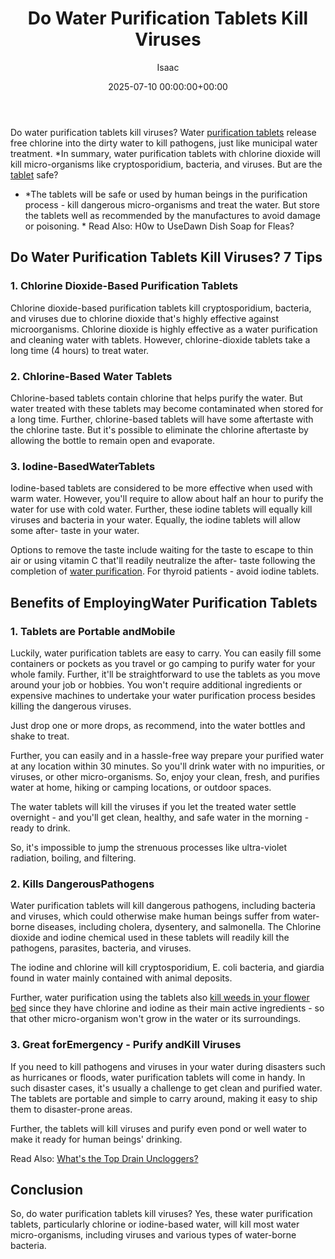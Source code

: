 ﻿---
title: Do Water Purification Tablets Kill Viruses
description: Do water purification tablets kill viruses? Water purification tablets release free chlorine into the dirty water to kill pathogens, just like municipal water...
slug: /do-water-purification-tablets-kill-viruses/
date: 2025-07-10 00:00:00+00:00
lastmod: 2025-07-10 00:00:00+03:00
author: Isaac
categories:
- Guide
- Molds
tags:
- guide
- purification
- tablet
layout: post
---

Do water purification tablets kill viruses? Water [purification tablets](https://upurifywater.com/best-water-purification-tablets/) release free chlorine into the dirty water to kill pathogens, just like municipal water treatment. *In summary, water purification tablets with chlorine dioxide will kill micro-organisms like cryptosporidium, bacteria, and viruses. But are the [tablet](https://pestpolicy.com/best-laptop-tablet-combo/) safe?

* *The tablets will be safe or used by human beings in the purification process - kill dangerous micro-organisms and treat the water. But store the tablets well as recommended by the manufactures to avoid damage or poisoning. * Read Also: H0w to UseDawn Dish Soap for Fleas?

##  Do Water Purification Tablets Kill Viruses? 7 Tips

###  1. Chlorine Dioxide-Based Purification Tablets

Chlorine dioxide-based purification tablets kill cryptosporidium, bacteria, and viruses due to chlorine dioxide that's highly effective against microorganisms. Chlorine dioxide is highly effective as a water purification and cleaning water with tablets. However, chlorine-dioxide tablets take a long time (4 hours) to treat water.

###  2. Chlorine-Based Water Tablets

Chlorine-based tablets contain chlorine that helps purify the water. But water treated with these tablets may become contaminated when stored for a long time. Further, chlorine-based tablets will have some aftertaste with the chlorine taste. But it's possible to eliminate the chlorine aftertaste by allowing the bottle to remain open and evaporate.

###  3. Iodine-BasedWaterTablets

Iodine-based tablets are considered to be more effective when used with warm water. However, you'll require to allow about half an hour to purify the water for use with cold water. Further, these iodine tablets will equally kill viruses and bacteria in your water. Equally, the iodine tablets will allow some after- taste in your water.

Options to remove the taste include waiting for the taste to escape to thin air or using vitamin C that'll readily neutralize the after- taste following the completion of [water purification](https://pestpolicy.com). For thyroid patients - avoid iodine tablets.

##  Benefits of EmployingWater Purification Tablets

###  1. Tablets are Portable andMobile

Luckily, water purification tablets are easy to carry. You can easily fill some containers or pockets as you travel or go camping to purify water for your whole family. Further, it'll be straightforward to use the tablets as you move around your job or hobbies. You won't require additional ingredients or expensive machines to undertake your water purification process besides killing the dangerous viruses.

Just drop one or more drops, as recommend, into the water bottles and shake to treat.

Further, you can easily and in a hassle-free way prepare your purified water at any location within 30 minutes. So you'll drink water with no impurities, or viruses, or other micro-organisms. So, enjoy your clean, fresh, and purifies water at home, hiking or camping locations, or outdoor spaces.

The water tablets will kill the viruses if you let the treated water settle overnight - and you'll get clean, healthy, and safe water in the morning - ready to drink.

So, it's impossible to jump the strenuous processes like ultra-violet radiation, boiling, and filtering.

###  2. Kills DangerousPathogens

Water purification tablets will kill dangerous pathogens, including bacteria and viruses, which could otherwise make human beings suffer from water-borne diseases, including cholera, dysentery, and salmonella. The Chlorine dioxide and iodine chemical used in these tablets will readily kill the pathogens, parasites, bacteria, and viruses.

The iodine and chlorine will kill cryptosporidium, E. coli bacteria, and giardia found in water mainly contained with animal deposits.

Further, water purification using the tablets also [kill weeds in your flower bed](https://pestpolicy.com/best-weed-killers-for-flower-beds/) since they have chlorine and iodine as their main active ingredients - so that other micro-organism won't grow in the water or its surroundings.

###  3. Great forEmergency - Purify andKill Viruses

If you need to kill pathogens and viruses in your water during disasters such as hurricanes or floods, water purification tablets will come in handy. In such disaster cases, it's usually a challenge to get clean and purified water. The tablets are portable and simple to carry around, making it easy to ship them to disaster-prone areas.

Further, the tablets will kill viruses and purify even pond or well water to make it ready for human beings' drinking.

Read Also: [What's the Top Drain Uncloggers? ](https://pestpolicy.com/best-drain-cleaner//)

##  Conclusion

So, do water purification tablets kill viruses? Yes, these water purification tablets, particularly chlorine or iodine-based water, will kill most water micro-organisms, including viruses and various types of water-borne bacteria.

